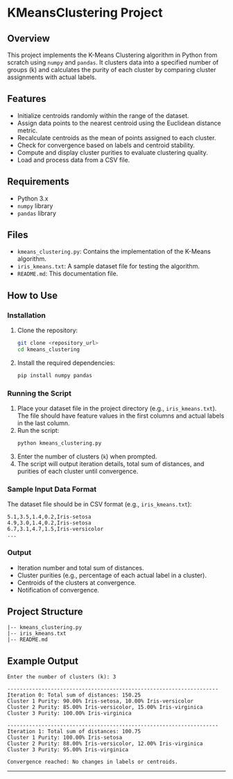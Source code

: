 # KMeansClustering Project

## Overview
This project implements the K-Means Clustering algorithm in Python from scratch using `numpy` and `pandas`. It clusters data into a specified number of groups (k) and calculates the purity of each cluster by comparing cluster assignments with actual labels.

## Features
- Initialize centroids randomly within the range of the dataset.
- Assign data points to the nearest centroid using the Euclidean distance metric.
- Recalculate centroids as the mean of points assigned to each cluster.
- Check for convergence based on labels and centroid stability.
- Compute and display cluster purities to evaluate clustering quality.
- Load and process data from a CSV file.

## Requirements
- Python 3.x
- `numpy` library
- `pandas` library

## Files
- `kmeans_clustering.py`: Contains the implementation of the K-Means algorithm.
- `iris_kmeans.txt`: A sample dataset file for testing the algorithm.
- `README.md`: This documentation file.

## How to Use
### Installation
1. Clone the repository:
   ```bash
   git clone <repository_url>
   cd kmeans_clustering
   ```
2. Install the required dependencies:
   ```bash
   pip install numpy pandas
   ```

### Running the Script
1. Place your dataset file in the project directory (e.g., `iris_kmeans.txt`). The file should have feature values in the first columns and actual labels in the last column.
2. Run the script:
   ```bash
   python kmeans_clustering.py
   ```
3. Enter the number of clusters (`k`) when prompted.
4. The script will output iteration details, total sum of distances, and purities of each cluster until convergence.

### Sample Input Data Format
The dataset file should be in CSV format (e.g., `iris_kmeans.txt`):
```
5.1,3.5,1.4,0.2,Iris-setosa
4.9,3.0,1.4,0.2,Iris-setosa
6.7,3.1,4.7,1.5,Iris-versicolor
...
```

### Output
- Iteration number and total sum of distances.
- Cluster purities (e.g., percentage of each actual label in a cluster).
- Centroids of the clusters at convergence.
- Notification of convergence.

## Project Structure
```
|-- kmeans_clustering.py
|-- iris_kmeans.txt
|-- README.md
```

## Example Output
```
Enter the number of clusters (k): 3

--------------------------------------------------------------------
Iteration 0: Total sum of distances: 150.25
Cluster 1 Purity: 90.00% Iris-setosa, 10.00% Iris-versicolor
Cluster 2 Purity: 85.00% Iris-versicolor, 15.00% Iris-virginica
Cluster 3 Purity: 100.00% Iris-virginica

--------------------------------------------------------------------
Iteration 1: Total sum of distances: 100.75
Cluster 1 Purity: 100.00% Iris-setosa
Cluster 2 Purity: 88.00% Iris-versicolor, 12.00% Iris-virginica
Cluster 3 Purity: 95.00% Iris-virginica

Convergence reached: No changes in labels or centroids.
```
---
